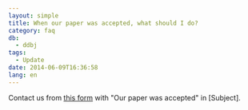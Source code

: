 ```yaml
---
layout: simple
title: When our paper was accepted, what should I do?
category: faq
db:
  - ddbj
tags: 
  - Update
date: 2014-06-09T16:36:58
lang: en
---
```




<p>Contact us from <a href="/ddbj/update-form-e.html">this form</a> with "Our paper was accepted" in [Subject]. </p>
